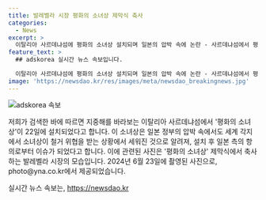 ```yaml
---
title: 발레벨라 시장 평화의 소녀상 제막식 축사
categories:
  - News
excerpt: >
  이탈리아 사르데냐섬에 평화의 소녀상 설치되며 일본의 압박 속에 논란 - 사르데냐섬에서 평화의 소녀상이 설치되었지만, 일본의 압박으로 논란이 빚어졌다. 이런 상황에서 제막식이 진행되었는데, 일본 측의 항의로 출발부터 문제가 발생하고 있다.
feature_text: >
  ## adskorea 실시간 뉴스 속보입니다.

  이탈리아 사르데냐섬에 평화의 소녀상 설치되며 일본의 압박 속에 논란 - 사르데냐섬에서 평화의 소녀상이 설치되었지만, 일본의 압박으로 논란이 빚어졌다. 이런 상황에서 제막식이 진행되었는데, 일본 측의 항의로 출발부터 문제가 발생하고 있다.
image: 'https://newsdao.kr/res/images/meta/newsdao_breakingnews.jpg'
---
```


<p><img src="https://newsdao.kr/res/images/meta/newsdao_breakingnews.jpg" alt="adskorea 속보" /></p>

<p>저희가 검색한 바에 따르면 지중해를 바라보는 이탈리아 사르데냐섬에서 '평화의 소녀상'이 22일에 설치되었다고 합니다. 이 소녀상은 일본 정부의 압박 속에서도 세계 각지에서 소녀상이 철거 위협을 받는 상황에서 세워진 것으로 알려져, 설치 후 일본 측의 항의로부터 이슈가 되었다고 합니다. 이에 관련된 사진은 '평화의 소녀상' 제막식에서 축사하는 발레벨라 시장의 모습입니다. 2024년 6월 23일에 촬영된 사진으로, photo@yna.co.kr에서 제공되었습니다.</p>
실시간 뉴스 속보는, <a href="https://newsdao.kr" rel="dofollow">https://newsdao.kr</a>


